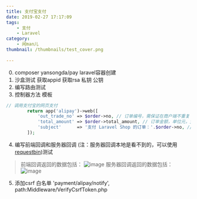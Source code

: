 ```yaml
---
title: 支付宝支付
date: 2019-02-27 17:17:09
tags: 
    - 支付   
    - Laravel
category:
    - 闲man儿
thumbnail: /thumbnails/test_cover.png
    
---
```

0. composer yansongda/pay  laravel容器创建
1. 沙盒测试 获取appid 获取rsa 私钥 公钥
2. 编写路由测试
3. 控制器方法 模板
``` php
// 调用支付宝的网页支付
        return app('alipay')->web([
            'out_trade_no' => $order->no, // 订单编号，需保证在商户端不重复
            'total_amount' => $order->total_amount, // 订单金额，单位元，支持小数点后两位
            'subject'      => '支付 Laravel Shop 的订单：'.$order->no, // 订单标题
        ]);
```
4. 编写前端回调和服务器回调 (注：服务器回调本地是看不到的，可以使用[requestbin]( http://requestbin.leo108.com/))测试

> 前端回调返回的数据包括：
![image](https://iocaffcdn.phphub.org/uploads/images/201806/04/5320/LxgvOOptUG.png?imageView2/2/w/1240/h/0)
服务器回调返回的数据包括：
![image](https://iocaffcdn.phphub.org/uploads/images/201806/04/5320/zWrduTvrNx.png?imageView2/2/w/1240/h/0)

5. 添加csrf 白名单 'payment/alipay/notify',  path:Middleware/VerifyCsrfToken.php
